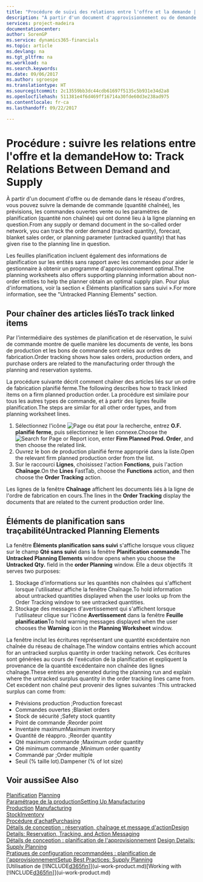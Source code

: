 ```yaml
---
title: "Procédure de suivi des relations entre l'offre et la demande | Microsoft Docs"
description: "À partir d'un document d'approvisionnement ou de demande dans le réseau d'ordres, vous pouvez suivre la demande de commande (quantité suivie), les prévisions, les commandes permanentes ventes ou les paramètres de planification (quantité non suivie) qui ont donné lieu à la ligne planification en question."
services: project-madeira
documentationcenter: 
author: SorenGP
ms.service: dynamics365-financials
ms.topic: article
ms.devlang: na
ms.tgt_pltfrm: na
ms.workload: na
ms.search.keywords: 
ms.date: 09/06/2017
ms.author: sgroespe
ms.translationtype: HT
ms.sourcegitcommit: 2c13559bb3dc44cdb61697f5135c5b931e34d2a8
ms.openlocfilehash: 511381e4f6d469ff16714a30fde60d3e238ad975
ms.contentlocale: fr-ca
ms.lasthandoff: 09/22/2017

---
```

# <a name="how-to-track-relations-between-demand-and-supply"></a><span data-ttu-id="4c6b6-103">Procédure : suivre les relations entre l'offre et la demande</span><span class="sxs-lookup"><span data-stu-id="4c6b6-103">How to: Track Relations Between Demand and Supply</span></span>
<span data-ttu-id="4c6b6-104">À partir d'un document d'offre ou de demande dans le réseau d'ordres, vous pouvez suivre la demande de commande (quantité chaînée), les prévisions, les commandes ouvertes vente ou les paramètres de planification (quantité non chaînée) qui ont donné lieu à la ligne planning en question.</span><span class="sxs-lookup"><span data-stu-id="4c6b6-104">From any supply or demand document in the so-called order network, you can track the order demand (tracked quantity), forecast, blanket sales order, or planning parameter (untracked quantity) that has given rise to the planning line in question.</span></span>

<span data-ttu-id="4c6b6-105">Les feuilles planification incluent également des informations de planification sur les entités sans rapport avec les commandes pour aider le gestionnaire à obtenir un programme d'approvisionnement optimal.</span><span class="sxs-lookup"><span data-stu-id="4c6b6-105">The planning worksheets also offers supporting planning information about non-order entities to help the planner obtain an optimal supply plan.</span></span> <span data-ttu-id="4c6b6-106">Pour plus d'informations, voir la section « Éléments planification sans suivi ».</span><span class="sxs-lookup"><span data-stu-id="4c6b6-106">For more information, see the "Untracked Planning Elements" section.</span></span>

## <a name="to-track-linked-items"></a><span data-ttu-id="4c6b6-107">Pour chaîner des articles liés</span><span class="sxs-lookup"><span data-stu-id="4c6b6-107">To track linked items</span></span>
<span data-ttu-id="4c6b6-108">Par l'intermédiaire des systèmes de planification et de réservation, le suivi de commande montre de quelle manière les documents de vente, les bons de production et les bons de commande sont reliés aux ordres de fabrication.</span><span class="sxs-lookup"><span data-stu-id="4c6b6-108">Order tracking shows how sales orders, production orders, and purchase orders are related to the manufacturing order through the planning and reservation systems.</span></span>

<span data-ttu-id="4c6b6-109">La procédure suivante décrit comment chaîner des articles liés sur un ordre de fabrication planifié ferme.</span><span class="sxs-lookup"><span data-stu-id="4c6b6-109">The following describes how to track linked items on a firm planned production order.</span></span> <span data-ttu-id="4c6b6-110">La procédure est similaire pour tous les autres types de commande, et à partir des lignes feuille planification.</span><span class="sxs-lookup"><span data-stu-id="4c6b6-110">The steps are similar for all other order types, and from planning worksheet lines.</span></span>

1. <span data-ttu-id="4c6b6-111">Sélectionnez l'icône ![Page ou état pour la recherche](media/ui-search/search_small.png "Page ou état pour la recherche"), entrez **O.F. planifié ferme**, puis sélectionnez le lien connexe.</span><span class="sxs-lookup"><span data-stu-id="4c6b6-111">Choose the ![Search for Page or Report](media/ui-search/search_small.png "Search for Page or Report icon") icon, enter **Firm Planned Prod. Order**, and then choose the related link.</span></span>
2. <span data-ttu-id="4c6b6-112">Ouvrez le bon de production planifié ferme approprié dans la liste.</span><span class="sxs-lookup"><span data-stu-id="4c6b6-112">Open the relevant firm planned production order from the list.</span></span>
3. <span data-ttu-id="4c6b6-113">Sur le raccourci **Lignes**, choisissez l'action **Fonctions**, puis l'action **Chaînage**.</span><span class="sxs-lookup"><span data-stu-id="4c6b6-113">On the **Lines** FastTab, choose the **Functions** action, and then choose the **Order Tracking** action.</span></span>

<span data-ttu-id="4c6b6-114">Les lignes de la fenêtre **Chaînage** affichent les documents liés à la ligne de l'ordre de fabrication en cours.</span><span class="sxs-lookup"><span data-stu-id="4c6b6-114">The lines in the **Order Tracking** display the documents that are related to the current production order line.</span></span>

## <a name="untracked-planning-elements"></a><span data-ttu-id="4c6b6-115">Éléments de planification sans traçabilité</span><span class="sxs-lookup"><span data-stu-id="4c6b6-115">Untracked Planning Elements</span></span>
<span data-ttu-id="4c6b6-116">La fenêtre **Éléments planification sans suivi** s'affiche lorsque vous cliquez sur le champ **Qté sans suivi** dans la fenêtre **Planification commande**.</span><span class="sxs-lookup"><span data-stu-id="4c6b6-116">The **Untracked Planning Elements** window opens when you choose the **Untracked Qty.** field in the **order Planning** window.</span></span> <span data-ttu-id="4c6b6-117">Elle a deux objectifs :</span><span class="sxs-lookup"><span data-stu-id="4c6b6-117">It serves two purposes:</span></span>

1. <span data-ttu-id="4c6b6-118">Stockage d'informations sur les quantités non chaînées qui s'affichent lorsque l'utilisateur affiche la fenêtre Chaînage.</span><span class="sxs-lookup"><span data-stu-id="4c6b6-118">To hold information about untracked quantities displayed when the user looks up from the Order Tracking window to see untracked quantities.</span></span>
2. <span data-ttu-id="4c6b6-119">Stockage des messages d'avertissement qui s'affichent lorsque l'utilisateur clique sur l'icône **Avertissement** dans la fenêtre **Feuille planification**</span><span class="sxs-lookup"><span data-stu-id="4c6b6-119">To hold warning messages displayed when the user chooses the **Warning** icon in the **Planning Worksheet** window.</span></span>

<span data-ttu-id="4c6b6-120">La fenêtre inclut les écritures représentant une quantité excédentaire non chaînée du réseau de chaînage.</span><span class="sxs-lookup"><span data-stu-id="4c6b6-120">The window contains entries which account for an untracked surplus quantity in order tracking network.</span></span> <span data-ttu-id="4c6b6-121">Ces écritures sont générées au cours de l'exécution de la planification et expliquent la provenance de la quantité excédentaire non chaînée des lignes chaînage.</span><span class="sxs-lookup"><span data-stu-id="4c6b6-121">These entries are generated during the planning run and explain where the untracked surplus quantity in the order tracking lines came from.</span></span> <span data-ttu-id="4c6b6-122">Cet excédent non chaîné peut provenir des lignes suivantes :</span><span class="sxs-lookup"><span data-stu-id="4c6b6-122">This untracked surplus can come from:</span></span>

- <span data-ttu-id="4c6b6-123">Prévisions production ;</span><span class="sxs-lookup"><span data-stu-id="4c6b6-123">Production forecast</span></span>
- <span data-ttu-id="4c6b6-124">Commandes ouvertes ;</span><span class="sxs-lookup"><span data-stu-id="4c6b6-124">Blanket orders</span></span>
- <span data-ttu-id="4c6b6-125">Stock de sécurité ;</span><span class="sxs-lookup"><span data-stu-id="4c6b6-125">Safety stock quantity</span></span>
- <span data-ttu-id="4c6b6-126">Point de commande ;</span><span class="sxs-lookup"><span data-stu-id="4c6b6-126">Reorder point</span></span>
- <span data-ttu-id="4c6b6-127">Inventaire maximum</span><span class="sxs-lookup"><span data-stu-id="4c6b6-127">Maximum inventory</span></span>
- <span data-ttu-id="4c6b6-128">Quantité de réappro. ;</span><span class="sxs-lookup"><span data-stu-id="4c6b6-128">Reorder quantity</span></span>
- <span data-ttu-id="4c6b6-129">Qté maximum commande ;</span><span class="sxs-lookup"><span data-stu-id="4c6b6-129">Maximum order quantity</span></span>
- <span data-ttu-id="4c6b6-130">Qté minimum commande ;</span><span class="sxs-lookup"><span data-stu-id="4c6b6-130">Minimum order quantity</span></span>
- <span data-ttu-id="4c6b6-131">Commandé par ;</span><span class="sxs-lookup"><span data-stu-id="4c6b6-131">Order multiple</span></span>
- <span data-ttu-id="4c6b6-132">Seuil (% taille lot).</span><span class="sxs-lookup"><span data-stu-id="4c6b6-132">Dampener (% of lot size)</span></span>

## <a name="see-also"></a><span data-ttu-id="4c6b6-133">Voir aussi</span><span class="sxs-lookup"><span data-stu-id="4c6b6-133">See Also</span></span>  
<span data-ttu-id="4c6b6-134">[Planification](production-planning.md) </span><span class="sxs-lookup"><span data-stu-id="4c6b6-134">[Planning](production-planning.md) </span></span>  
[<span data-ttu-id="4c6b6-135">Paramétrage de la production</span><span class="sxs-lookup"><span data-stu-id="4c6b6-135">Setting Up Manufacturing</span></span>](production-configure-production-processes.md)  
<span data-ttu-id="4c6b6-136">[Production](production-manage-manufacturing.md)  </span><span class="sxs-lookup"><span data-stu-id="4c6b6-136">[Manufacturing](production-manage-manufacturing.md)  </span></span>  
[<span data-ttu-id="4c6b6-137">Stock</span><span class="sxs-lookup"><span data-stu-id="4c6b6-137">Inventory</span></span>](inventory-manage-inventory.md)  
[<span data-ttu-id="4c6b6-138">Procédure d'achat</span><span class="sxs-lookup"><span data-stu-id="4c6b6-138">Purchasing</span></span>](purchasing-manage-purchasing.md)  
[<span data-ttu-id="4c6b6-139">Détails de conception : réservation, chaînage et message d'action</span><span class="sxs-lookup"><span data-stu-id="4c6b6-139">Design Details: Reservation, Tracking, and Action Messaging</span></span>](design-details-reservation-order-tracking-and-action-messaging.md)  
<span data-ttu-id="4c6b6-140">[Détails de conception : planification de l'approvisionnement](design-details-supply-planning.md) </span><span class="sxs-lookup"><span data-stu-id="4c6b6-140">[Design Details: Supply Planning](design-details-supply-planning.md) </span></span>  
[<span data-ttu-id="4c6b6-141">Pratiques de configuration recommandées : planification de l'approvisionnement</span><span class="sxs-lookup"><span data-stu-id="4c6b6-141">Setup Best Practices: Supply Planning</span></span>](setup-best-practices-supply-planning.md)  
<span data-ttu-id="4c6b6-142">[Utilisation de [!INCLUDE[d365fin](includes/d365fin_md.md)]](ui-work-product.md)</span><span class="sxs-lookup"><span data-stu-id="4c6b6-142">[Working with [!INCLUDE[d365fin](includes/d365fin_md.md)]](ui-work-product.md)</span></span>

